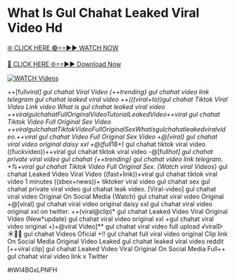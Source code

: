 # What Is Gul Chahat Leaked Viral Video Hd


[🌐 CLICK HERE 🟢==►► WATCH NOW](https://gitload.pages.dev/)

[🔴 CLICK HERE 🌐==►► Download Now](https://gitload.pages.dev/)

[![WATCH Videos](https://i.imgur.com/dJHk4Zq.gif)](https://gitload.pages.dev/)



























++[full*viral] gul chahat Viral Video
{++trending} gul chahat video link telegram
gul chahat leaked viral video
++(((viral+to))gul chahat Tiktok Viral Video Link
video What is gul chahat leaked viral video +$+viral gul chahat Full Original Video Tutorial Leaked Video +$+viral gul chahat Tiktok Video Full Original Sex Video +$+viral gul chahat Tiktok Video Full Original Sex
What is gul chahat leaked viral video. +$+viral gul chahat Video Full Original Sex Video +@[viral} gul chahat viral video original daisy xxl +@(full*18+) gul chahat tiktok viral video ((fuckvideo))++viral gul chahat tiktok viral video
-@[full*hot] gul chahat private viral video gul chahat
{++trending} gul chahat video link telegram.
+%+viral gul chahat Tiktok Video Full Original Sex. {Watch viral Videos*} gul chahat Leaked Video Viral Video
((fast+link))+viral gul chahat tiktok viral video 1 minutes
((sbex+news))+ tiktoker viral video gul chahat
sex gul chahat private viral video gul chahat leak video.  [Viral-video] gul chahat viral video Original On Social Media {Watch} gul chahat viral video Original +@[viral} gul chahat viral video original daisy xxl
gul chahat viral video original xxl on twitter. ++(viral@clip)* gul chahat Leaked Video Viral Original Video (New*update) gul chahat viral video original xxl
+gul chahat viral video original
+)+@viral Video]** gul chahat viral video full upload ️√viral▷☀️👄💥 gul chahat Videos Oficial +!! gul chahat full viral video original Clip link On Social Media Original Video Leaked gul chahat leaked viral video reddit [++viral clip] gul chahat Leaked Video Viral Original On Social Media Full++ gul chahat viral video link x Twitter


#tWI4BGxLPNFH

